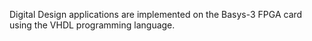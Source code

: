 Digital Design applications are implemented on the Basys-3 FPGA card using the VHDL programming language.
